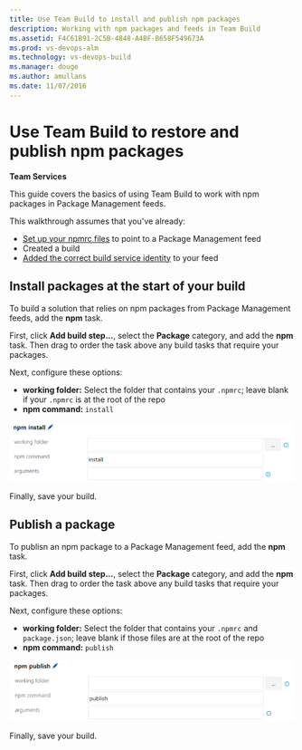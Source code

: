 ```yaml
---
title: Use Team Build to install and publish npm packages
description: Working with npm packages and feeds in Team Build
ms.assetid: F4C61B91-2C5B-4848-A4BF-B658F549673A
ms.prod: vs-devops-alm
ms.technology: vs-devops-build
ms.manager: douge
ms.author: amullans
ms.date: 11/07/2016
---
```


# Use Team Build to restore and publish npm packages

**Team Services**

This guide covers the basics of using Team Build to work with npm packages in Package Management feeds.

This walkthrough assumes that you've already:

- [Set up your npmrc files](/vsts/package/npm/npmrc) to point to a Package Management feed
- Created a build
- [Added the correct build service identity](/vsts/package/feeds/common-identities) to your feed

## Install packages at the start of your build

To build a solution that relies on npm packages from Package Management feeds, add the **npm** task. 

First, click **Add build step...**, select the **Package** category, and add the
**npm** task. Then drag to order the task above any build tasks that require 
your packages. 

Next, configure these options:

- **working folder:** Select the folder that contains your `.npmrc`; leave blank if your `.npmrc` is at the root of the repo
- **npm command:** `install`

![Team Build npm install step configuration](_img/team-build-npm-install.png)

Finally, save your build.

## Publish a package

To publisn an npm package to a Package Management feed, add the **npm** task. 

First, click **Add build step...**, select the **Package** category, and add the
**npm** task. Then drag to order the task above any build tasks that require 
your packages. 

Next, configure these options:

- **working folder:** Select the folder that contains your `.npmrc` and `package.json`; leave blank if those files are at the root of the repo
- **npm command:** `publish`

![Team Build npm publish step configuration](_img/team-build-npm-publish.png)

Finally, save your build.